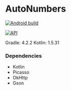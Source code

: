 # AutoNumbers
[![Android build](https://github.com/Avonion/android_MusicPlayer/actions/workflows/main_build.yml/badge.svg)](https://github.com/Avonion/android_MusicPlayer/actions/workflows/main_build.yml)

[![API](https://img.shields.io/badge/API-26%2B-brightgreen.svg?style=flat)](https://android-arsenal.com/api?level=26)
 
 Gradle: 4.2.2
 Kotlin: 1.5.31

### Dependencies
* Kotlin
* Picasso
* OkHttp
* Gson


